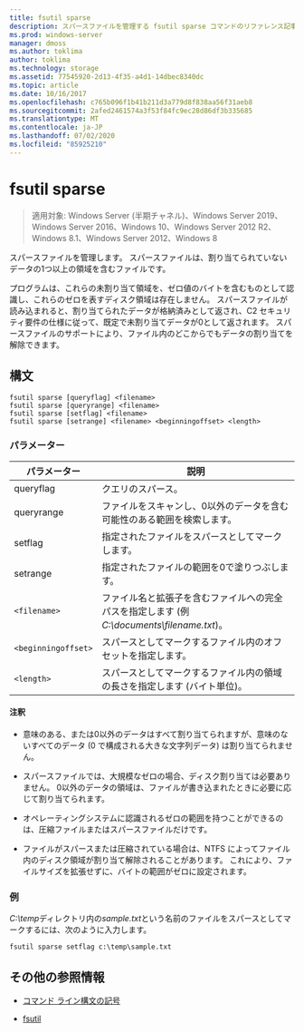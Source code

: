 ```yaml
---
title: fsutil sparse
description: スパースファイルを管理する fsutil sparse コマンドのリファレンス記事です。
ms.prod: windows-server
manager: dmoss
ms.author: toklima
author: toklima
ms.technology: storage
ms.assetid: 77545920-2d13-4f35-a4d1-14dbec8340dc
ms.topic: article
ms.date: 10/16/2017
ms.openlocfilehash: c765b096f1b41b211d3a779d8f838aa56f31aeb8
ms.sourcegitcommit: 2afed2461574a3f53f84fc9ec28d86df3b335685
ms.translationtype: MT
ms.contentlocale: ja-JP
ms.lasthandoff: 07/02/2020
ms.locfileid: "85925210"
---
```

# <a name="fsutil-sparse"></a>fsutil sparse

> 適用対象: Windows Server (半期チャネル)、Windows Server 2019、Windows Server 2016、Windows 10、Windows Server 2012 R2、Windows 8.1、Windows Server 2012、Windows 8

スパースファイルを管理します。 スパースファイルは、割り当てられていないデータの1つ以上の領域を含むファイルです。

プログラムは、これらの未割り当て領域を、ゼロ値のバイトを含むものとして認識し、これらのゼロを表すディスク領域は存在しません。 スパースファイルが読み込まれると、割り当てられたデータが格納済みとして返され、C2 セキュリティ要件の仕様に従って、既定で未割り当てデータが0として返されます。 スパースファイルのサポートにより、ファイル内のどこからでもデータの割り当てを解除できます。

## <a name="syntax"></a>構文

```
fsutil sparse [queryflag] <filename>
fsutil sparse [queryrange] <filename>
fsutil sparse [setflag] <filename>
fsutil sparse [setrange] <filename> <beginningoffset> <length>
```

### <a name="parameters"></a>パラメーター

| パラメーター | 説明 |
| --------- | ----------- |
| queryflag | クエリのスパース。 |
| queryrange | ファイルをスキャンし、0以外のデータを含む可能性のある範囲を検索します。 |
| setflag | 指定されたファイルをスパースとしてマークします。 |
| setrange | 指定されたファイルの範囲を0で塗りつぶします。 |
| `<filename>` | ファイル名と拡張子を含むファイルへの完全パスを指定します (例*C:\documents\filename.txt*)。 |
| `<beginningoffset>` | スパースとしてマークするファイル内のオフセットを指定します。 |
| `<length>` | スパースとしてマークするファイル内の領域の長さを指定します (バイト単位)。 |

#### <a name="remarks"></a>注釈

- 意味のある、または0以外のデータはすべて割り当てられますが、意味のないすべてのデータ (0 で構成される大きな文字列データ) は割り当てられません。

- スパースファイルでは、大規模なゼロの場合、ディスク割り当ては必要ありません。 0以外のデータの領域は、ファイルが書き込まれたときに必要に応じて割り当てられます。

- オペレーティングシステムに認識されるゼロの範囲を持つことができるのは、圧縮ファイルまたはスパースファイルだけです。

- ファイルがスパースまたは圧縮されている場合は、NTFS によってファイル内のディスク領域が割り当て解除されることがあります。 これにより、ファイルサイズを拡張せずに、バイトの範囲がゼロに設定されます。

### <a name="examples"></a>例

*C:\temp*ディレクトリ内の*sample.txt*という名前のファイルをスパースとしてマークするには、次のように入力します。

```
fsutil sparse setflag c:\temp\sample.txt
```

## <a name="additional-references"></a>その他の参照情報

- [コマンド ライン構文の記号](command-line-syntax-key.md)

- [fsutil](fsutil.md)
